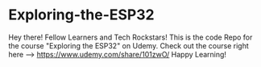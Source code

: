# Exploring-the-ESP32
Hey there! Fellow Learners and Tech Rockstars!
This is the code Repo for the course "Exploring the ESP32" on Udemy. Check out the course right here --> https://www.udemy.com/share/101zwO/
Happy Learning!
